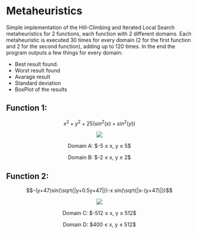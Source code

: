 # Metaheuristics

Simple implementation of the Hill-Climbing and Iterated Local Search metaheuristics for 2 functions, each function with 2 different domains. 
Each metaheuristic is executed 30 times for every domain (2 for the first function and 2 for the second function), adding up to 120 times. 
In the end the program outputs a few things for every domain:

 + Best result found.
 + Worst result found
 + Avarage result
 + Standard deviation
 + BoxPlot of the results

## Function 1:

 $$x^2+y^2+25(sin^2(x)+sin^2(y))$$
 
 
 <p align="center">
  <img src="https://user-images.githubusercontent.com/73348806/235327861-9043d97b-9f6e-48e2-b19e-d25a1cac936b.png"/>
 </p>
 
 <p align="center">
  Domain A: $-5 ≤ x, y ≤ 5$
 </p>
 <p align="center">
  Domain B: $-2 ≤ x, y ≤ 2$
 </p>
 
## Function 2:
  
 $$-(y+47)sin(\sqrt{|y+0.5y+47|})-x sin(\sqrt{|x-(y+47)|})$$
 
 <p align="center">
  <img src="https://user-images.githubusercontent.com/73348806/235328113-928ffeda-64c5-4894-a7ed-e897fa92d9fa.png"/>
 </p>
 
 <p align="center">
  Domain C: $-512 ≤ x, y ≤ 512$
 </p>
 <p align="center">
  Domain D: $400 ≤ x, y ≤ 512$
 </p>
 
 
